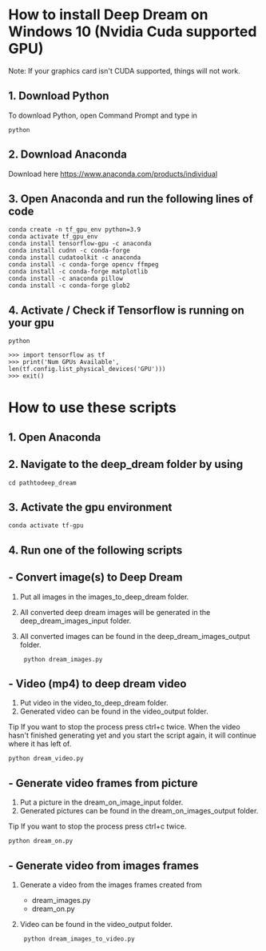 # How to install Deep Dream on Windows 10 (Nvidia Cuda supported GPU)

Note: If your graphics card isn't CUDA supported, things will not work.

## 1. Download Python
To download Python, open Command Prompt and type in
    
    python

## 2. Download Anaconda
Download here https://www.anaconda.com/products/individual

## 3. Open Anaconda and run the following lines of code

    conda create -n tf_gpu_env python=3.9
    conda activate tf_gpu_env
    conda install tensorflow-gpu -c anaconda
    conda install cudnn -c conda-forge 
    conda install cudatoolkit -c anaconda
    conda install -c conda-forge opencv ffmpeg
    conda install -c conda-forge matplotlib
    conda install -c anaconda pillow
    conda install -c conda-forge glob2


## 4. Activate / Check if Tensorflow is running on your gpu

    python

    >>> import tensorflow as tf
    >>> print('Num GPUs Available', len(tf.config.list_physical_devices('GPU')))
    >>> exit()


# How to use these scripts

## 1. Open Anaconda
## 2. Navigate to the deep_dream folder by using 
    cd pathtodeep_dream

## 3. Activate the gpu environment
    conda activate tf-gpu

## 4. Run one of the following scripts


## - Convert image(s) to Deep Dream
1. Put all images in the images_to_deep_dream folder.
2. All converted deep dream images will be generated in the deep_dream_images_input folder.
3. All converted images can be found in the deep_dream_images_output folder.

        python dream_images.py

## - Video (mp4) to deep dream video
1. Put video in the video_to_deep_dream folder.
2. Generated video can be found in the video_output folder.

Tip If you want to stop the process press ctrl+c twice. When the video hasn't finished generating yet and you start the script again, it will continue where it has left of. 

    python dream_video.py

## - Generate video frames from picture
1. Put a picture in the dream_on_image_input folder.
2. Generated pictures can be found in the dream_on_images_output folder.

Tip If you want to stop the process press ctrl+c twice.

    python dream_on.py

## - Generate video from images  frames
1. Generate a video from the images  frames created from
    - dream_images.py
    - dream_on.py
2. Video can be found in the video_output folder.
    
        python dream_images_to_video.py